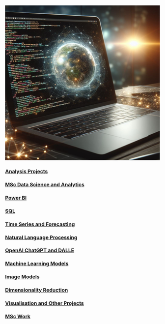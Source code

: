 ![](/images/AmendedLaptopImage.jpg)

### [Analysis Projects](https://github.com/Auckland68/Data-Analysis)

### [MSc Data Science and Analytics](https://github.com/Auckland68/MScDataScience)

### [Power BI](https://github.com/Auckland68/PowerBIDashboards)

### [SQL](https://github.com/Auckland68/SQLProjects)

### [Time Series and Forecasting](https://github.com/Auckland68/TimeSeriesModelling)

### [Natural Language Processing](https://github.com/Auckland68/NLPModels)

### [OpenAI ChatGPT and DALLE](https://github.com/Auckland68/OpenAIProjects)

### [Machine Learning Models](https://github.com/Auckland68/ML-Models/blob/main/README.md)

### [Image Models](https://github.com/Auckland68/Computer-Vision)

### [Dimensionality Reduction](https://github.com/Auckland68/DimensionalityReduction)

### [Visualisation and Other Projects](https://github.com/Auckland68/Other-Techniques)

### [MSc Work](https://github.com/Auckland68/Arun-Travel-Reviews-Analysis)


